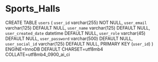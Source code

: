 # Sports_Halls
CREATE TABLE `users` (
  `user_id` varchar(255) NOT NULL,
  `user_email` varchar(125) DEFAULT NULL,
  `user_name` varchar(125) DEFAULT NULL,
  `user_created_date` datetime DEFAULT NULL,
  `user_role` varchar(45) DEFAULT NULL,
  `user_password` varchar(500) DEFAULT NULL,
  `user_social_id` varchar(125) DEFAULT NULL,
  PRIMARY KEY (`user_id`)
) ENGINE=InnoDB DEFAULT CHARSET=utf8mb4 COLLATE=utf8mb4_0900_ai_ci
